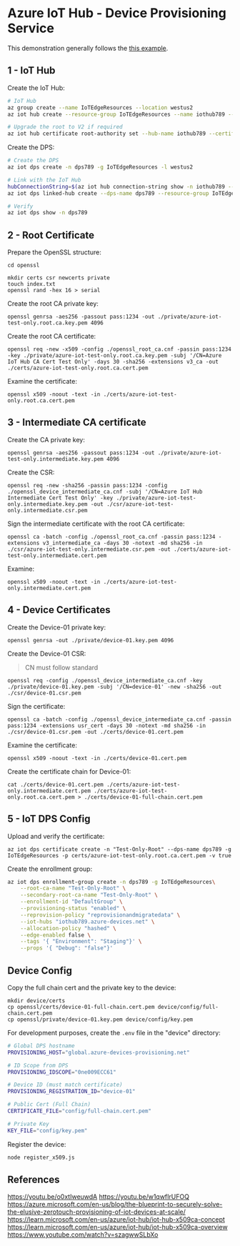 # Azure IoT Hub - Device Provisioning Service

This demonstration generally follows the [this example](https://learn.microsoft.com/en-us/azure/iot-dps/tutorial-custom-hsm-enrollment-group-x509?tabs=linux&pivots=programming-language-nodejs).

## 1 - IoT Hub

Create the IoT Hub:

```sh
# IoT Hub
az group create --name IoTEdgeResources --location westus2
az iot hub create --resource-group IoTEdgeResources --name iothub789 --sku F1 --partition-count 2 --mintls "1.2"

# Upgrade the root to V2 if required
az iot hub certificate root-authority set --hub-name iothub789 --certificate-authority v2
```

Create the DPS:

```sh
# Create the DPS
az iot dps create -n dps789 -g IoTEdgeResources -l westus2

# Link with the IoT Hub
hubConnectionString=$(az iot hub connection-string show -n iothub789 --kt primary --query connectionString -o tsv)
az iot dps linked-hub create --dps-name dps789 --resource-group IoTEdgeResources --connection-string $hubConnectionString

# Verify
az iot dps show -n dps789
```

## 2 - Root Certificate

Prepare the OpenSSL structure:

```
cd openssl

mkdir certs csr newcerts private
touch index.txt
openssl rand -hex 16 > serial
```

Create the root CA private key:

```
openssl genrsa -aes256 -passout pass:1234 -out ./private/azure-iot-test-only.root.ca.key.pem 4096
```

Create the root CA certificate:

```
openssl req -new -x509 -config ./openssl_root_ca.cnf -passin pass:1234 -key ./private/azure-iot-test-only.root.ca.key.pem -subj '/CN=Azure IoT Hub CA Cert Test Only' -days 30 -sha256 -extensions v3_ca -out ./certs/azure-iot-test-only.root.ca.cert.pem
```

Examine the certificate:

```
openssl x509 -noout -text -in ./certs/azure-iot-test-only.root.ca.cert.pem
```

## 3 - Intermediate CA certificate

Create the CA private key:

```
openssl genrsa -aes256 -passout pass:1234 -out ./private/azure-iot-test-only.intermediate.key.pem 4096
```

Create the CSR:

```
openssl req -new -sha256 -passin pass:1234 -config ./openssl_device_intermediate_ca.cnf -subj '/CN=Azure IoT Hub Intermediate Cert Test Only' -key ./private/azure-iot-test-only.intermediate.key.pem -out ./csr/azure-iot-test-only.intermediate.csr.pem
```

Sign the intermediate certificate with the root CA certificate:

```
openssl ca -batch -config ./openssl_root_ca.cnf -passin pass:1234 -extensions v3_intermediate_ca -days 30 -notext -md sha256 -in ./csr/azure-iot-test-only.intermediate.csr.pem -out ./certs/azure-iot-test-only.intermediate.cert.pem
```

Examine:

```
openssl x509 -noout -text -in ./certs/azure-iot-test-only.intermediate.cert.pem
```

## 4 - Device Certificates

Create the Device-01 private key:

```
openssl genrsa -out ./private/device-01.key.pem 4096
```

Create the Device-01 CSR:

> CN must follow standard

```
openssl req -config ./openssl_device_intermediate_ca.cnf -key ./private/device-01.key.pem -subj '/CN=device-01' -new -sha256 -out ./csr/device-01.csr.pem
```

Sign the certificate:

```
openssl ca -batch -config ./openssl_device_intermediate_ca.cnf -passin pass:1234 -extensions usr_cert -days 30 -notext -md sha256 -in ./csr/device-01.csr.pem -out ./certs/device-01.cert.pem
```

Examine the certificate:

```
openssl x509 -noout -text -in ./certs/device-01.cert.pem
```

Create the certificate chain for Device-01:

```
cat ./certs/device-01.cert.pem ./certs/azure-iot-test-only.intermediate.cert.pem ./certs/azure-iot-test-only.root.ca.cert.pem > ./certs/device-01-full-chain.cert.pem
```

## 5 - IoT DPS Config

Upload and verify the certificate:

```
az iot dps certificate create -n "Test-Only-Root" --dps-name dps789 -g IoTEdgeResources -p certs/azure-iot-test-only.root.ca.cert.pem -v true
```

Create the enrollment group:

```sh
az iot dps enrollment-group create -n dps789 -g IoTEdgeResources\
    --root-ca-name "Test-Only-Root" \
    --secondary-root-ca-name "Test-Only-Root" \
    --enrollment-id "DefaultGroup" \
    --provisioning-status "enabled" \
    --reprovision-policy "reprovisionandmigratedata" \
    --iot-hubs "iothub789.azure-devices.net" \
    --allocation-policy "hashed" \
    --edge-enabled false \
    --tags '{ "Environment": "Staging"}' \
    --props '{ "Debug": "false"}'
```

## Device Config

Copy the full chain cert and the private key to the device:

```
mkdir device/certs
cp openssl/certs/device-01-full-chain.cert.pem device/config/full-chain.cert.pem
cp openssl/private/device-01.key.pem device/config/key.pem
```

For development purposes, create the `.env` file in the "device" directory:

```sh
# Global DPS hostname
PROVISIONING_HOST="global.azure-devices-provisioning.net"

# ID Scope from DPS
PROVISIONING_IDSCOPE="0ne009ECC61"

# Device ID (must match certificate)
PROVISIONING_REGISTRATION_ID="device-01"

# Public Cert (Full Chain)
CERTIFICATE_FILE="config/full-chain.cert.pem"

# Private Key
KEY_FILE="config/key.pem"
```

Register the device:

```sh
node register_x509.js
```

## References

https://youtu.be/o0xtIweuwdA
https://youtu.be/w1qwfIrUFOQ
https://azure.microsoft.com/en-us/blog/the-blueprint-to-securely-solve-the-elusive-zerotouch-provisioning-of-iot-devices-at-scale/
https://learn.microsoft.com/en-us/azure/iot-hub/iot-hub-x509ca-concept
https://learn.microsoft.com/en-us/azure/iot-hub/iot-hub-x509ca-overview
https://www.youtube.com/watch?v=szagwwSLbXo